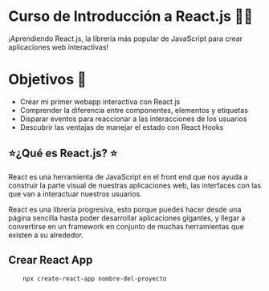 # Curso de Introducción a React.js :robot::green_heart:
¡Aprendiendo React.js, la librería más popular de JavaScript para crear aplicaciones web interactivas! 

# Objetivos :rocket:
 
* Crear mi primer webapp interactiva con React.js
* Comprender la diferencia entre componentes, elementos y etiquetas
* Disparar eventos para reaccionar a las interacciones de los usuarios
* Descubrir las ventajas de manejar el estado con React Hooks

## :star:¿Qué es React.js? :star:
React es una herramienta de JavaScript en el front end que nos ayuda a construir la parte visual de nuestras aplicaciones web, las interfaces con las que van a interactuar nuestros usuarios.

React es una librería progresiva, esto porque puedes hacer desde una página sencilla hasta poder desarrollar aplicaciones gigantes, y llegar a convertirse en un framework en conjunto de muchas herramientas que existen a su alrededor.



## Crear React App

        npx create-react-app nombre-del-proyecto
